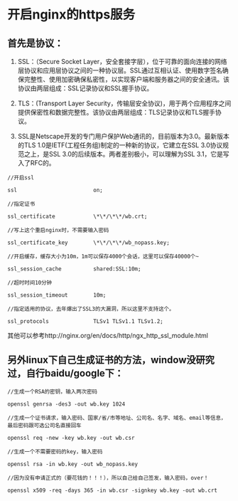 开启nginx的https服务
============================

## 首先是协议：

1. SSL：（Secure Socket Layer，安全套接字层），位于可靠的面向连接的网络层协议和应用层协议之间的一种协议层。SSL通过互相认证、使用数字签名确保完整性、使用加密确保私密性，以实现客户端和服务器之间的安全通讯。该协议由两层组成：SSL记录协议和SSL握手协议。

2. TLS：(Transport Layer Security，传输层安全协议)，用于两个应用程序之间提供保密性和数据完整性。该协议由两层组成：TLS记录协议和TLS握手协议。

3. SSL是Netscape开发的专门用户保护Web通讯的，目前版本为3.0。最新版本的TLS 1.0是IETF(工程任务组)制定的一种新的协议，它建立在SSL 3.0协议规范之上，是SSL 3.0的后续版本。两者差别极小，可以理解为SSL 3.1，它是写入了RFC的。

```
//开启ssl

ssl                        on;

//指定证书

ssl_certificate            \*\*/\*\*/wb.crt;

//写上这个重启nginx时，不需要输入密码

ssl_certificate_key        \*\*/\*\*/wb_nopass.key;

//开启缓存，缓存大小为10m，1m可以保存4000个会话，这里可以保存40000个~

ssl_session_cache          shared:SSL:10m;

//超时时间10分钟

ssl_session_timeout        10m;

//指定适用的协议，去年爆出了SSL3的大漏洞，所以这里不支持这个。

ssl_protocols              TLSv1 TLSv1.1 TLSv1.2;
```

其他可以参考http://nginx.org/en/docs/http/ngx_http_ssl_module.html

## 另外linux下自己生成证书的方法，window没研究过，自行baidu/google下：

```
//生成一个RSA的密钥，输入两次密码

openssl genrsa -des3 -out wb.key 1024

//生成一个证书请求，输入密码、国家/省/市等地址、公司名、名字、域名、email等信息，最后密码跟可选公司名直接回车

openssl req -new -key wb.key -out wb.csr

//生成一个不需要密码的key，输入密码

openssl rsa -in wb.key -out wb_nopass.key

//因为没有申请正式的（要花钱的！！！），所以自己给自己签发，输入密码，over！

openssl x509 -req -days 365 -in wb.csr -signkey wb.key -out wb.crt
```
